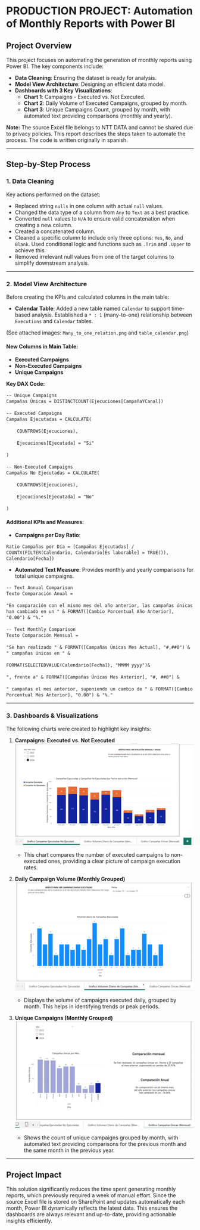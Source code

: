 # PRODUCTION PROJECT: Automation of Monthly Reports with Power BI

## Project Overview
This project focuses on automating the generation of monthly reports using Power BI. The key components include:

- **Data Cleaning**: Ensuring the dataset is ready for analysis.
- **Model View Architecture**: Designing an efficient data model.
- **Dashboards with 3 Key Visualizations**:
  - **Chart 1**: Campaigns - Executed vs. Not Executed.
  - **Chart 2**: Daily Volume of Executed Campaigns, grouped by month.
  - **Chart 3**: Unique Campaigns Count, grouped by month, with automated text providing comparisons (monthly and yearly).

**Note:** The source Excel file belongs to NTT DATA and cannot be shared due to privacy policies. This report describes the steps taken to automate the process. The code is written originally in spanish. 

---

## Step-by-Step Process

### 1. Data Cleaning
Key actions performed on the dataset:
- Replaced string `nulls` in one column with actual `null` values.
- Changed the data type of a column from `Any` to `Text` as a best practice.
- Converted `null` values to `N/A` to ensure valid concatenation when creating a new column.
- Created a concatenated column.
- Cleaned a specific column to include only three options: `Yes`, `No`, and `Blank`. Used conditional logic and functions such as `.Trim` and `.Upper` to achieve this.
- Removed irrelevant null values from one of the target columns to simplify downstream analysis.

---

### 2. Model View Architecture
Before creating the KPIs and calculated columns in the main table:
- **Calendar Table**: Added a new table named `Calendar` to support time-based analysis. Established a `* : 1` (many-to-one) relationship between `Executions` and `Calendar` tables.  

(See attached images: `Many_to_one_relation.png` and `table_calendar.png`)

#### New Columns in Main Table:
- **Executed Campaigns**
- **Non-Executed Campaigns**
- **Unique Campaigns**

**Key DAX Code:**
```DAX
-- Unique Campaigns
Campañas Únicas = DISTINCTCOUNT(Ejecuciones[CampañaYCanal])

-- Executed Campaigns
Campañas Ejecutadas = CALCULATE(

    COUNTROWS(Ejecuciones),

    Ejecuciones[Ejecutada] = "Si"

)

-- Non-Executed Campaigns
Campañas No Ejecutadas = CALCULATE(

    COUNTROWS(Ejecuciones),

    Ejecuciones[Ejecutada] = "No"

)
```

#### Additional KPIs and Measures:
- **Campaigns per Day Ratio**: 
```DAX
Ratio Campañas por Día = [Campañas Ejecutadas] / COUNTX(FILTER(Calendario, Calendario[Es laborable] = TRUE()), Calendario[Fecha])
```

- **Automated Text Measure**: Provides monthly and yearly comparisons for total unique campaigns.
```DAX
-- Text Annual Comparison
Texto Comparación Anual =

"En comparación con el mismo mes del año anterior, las campañas únicas han cambiado en un " & FORMAT([Cambio Porcentual Año Anterior], "0.00") & "%."

-- Text Monthly Comparison
Texto Comparación Mensual =

"Se han realizado " & FORMAT([Campañas Únicas Mes Actual], "#,##0") & " campañas únicas en " &

FORMAT(SELECTEDVALUE(Calendario[Fecha]), "MMMM yyyy")&

", frente a" & FORMAT([Campañas Únicas Mes Anterior], "#, ##0") &

" campañas el mes anterior, suponiendo un cambio de " & FORMAT([Cambio Porcentual Mes Anterior], "0.00") & "%."
```

---

### 3. Dashboards & Visualizations
The following charts were created to highlight key insights:

1. **Campaigns: Executed vs. Not Executed**
   ![Campaigns Executed vs Not Executed](Campaigns_executed_vs_not_executed.png)
   - This chart compares the number of executed campaigns to non-executed ones, providing a clear picture of campaign execution rates.

2. **Daily Campaign Volume (Monthly Grouped)**
   ![Daily Campaign Volume](Daily_campaign_volume.png)
   - Displays the volume of campaigns executed daily, grouped by month. This helps in identifying trends or peak periods.

3. **Unique Campaigns (Monthly Grouped)** 
   ![Unique Campaigns](Unique_campaigns_monthly_grouped.png)
   - Shows the count of unique campaigns grouped by month, with automated text providing comparisons for the previous month and the same month in the previous year.

---

## Project Impact
This solution significantly reduces the time spent generating monthly reports, which previously required a week of manual effort. Since the source Excel file is stored on SharePoint and updates automatically each month, Power BI dynamically reflects the latest data. This ensures the dashboards are always relevant and up-to-date, providing actionable insights efficiently.
